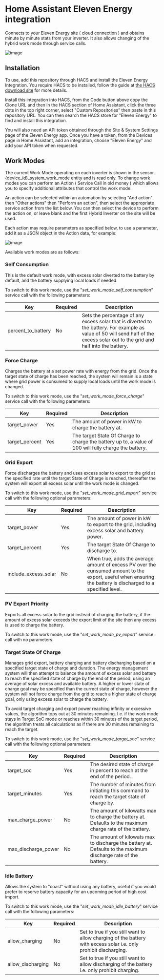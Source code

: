 # Home Assistant Eleven Energy integration

Connects to your Eleven Energy site ( cloud connection ) and obtains minute by minute stats from your inverter. It also allows changing of the hybrid work mode through service calls.

![image](https://github.com/user-attachments/assets/03d5442b-45a8-466d-b946-a090bafffff7)


## Installation

To use, add this repository through HACS and install the Eleven Energy Integration. You require HACS to be installed, follow the guide at [the HACS download site](https://www.hacs.xyz/docs/use/download/download/) for more details.

Install this integration into HACS, from the Code button above copy the Clone URL and then in the HACS section of Home Assistant, click the three dots in the top right corner, select "Custom Repositories" then paste in this repository URL. You can then search the HACS store for "Eleven Energy" to find and install this integration.

You will also need an API token obtained through the Site & System Settings page of the Eleven Energy app. Once you have a token, from the Devices page in Home Assistant, add an integration, choose "Eleven Energy" and add your API token when requested.

## Work Modes

The current Work Mode operating on each inverter is shown in the sensor.{device_id}_system_work_mode entity and is read only. To change work modes you can perform an Action ( Service Call in old money ) which allows you to specify additional attributes that control the work mode.

An action can be selected within an automation by selecting "Add action" then "Other actions" then "Perform an action", then select the appropriate service action from the list below. You can then select the device to perform the action on, or leave blank and the first Hybrid Inverter on the site will be used.

Each action may require parameters as specified below, to use a parameter, add it as a JSON object in the Action data, for example:

![image](https://github.com/user-attachments/assets/7509b544-0a29-4979-93be-702f736bdc90)


Available work modes are as follows:

### Self Consumption

This is the default work mode, with excess solar diverted to the battery by default, and the battery supplying local loads if needed.

To switch to this work mode, use the "_set_work_mode_self_consumption_" service call with the following parameters:

Key | Required | Description
--- | --- | -----------
percent_to_battery | No | Sets the percentage of any excess solar that is diverted to the battery. For example as value of 50 will send half of the excess solar out to the grid and half into the battery.

### Force Charge

Charges the battery at a set power rate with energy from the grid. Once the target state of charge has been reached, the system will remain is a state where grid power is consumed to supply local loads until the work mode is changed.

To switch to this work mode, use the "_set_work_mode_force_charge_" service call with the following parameters:

Key | Required | Description
--- | --- | -----------
target_power | Yes | The amount of power in kW to charge the battery at.
target_percent | Yes | The target State Of Charge to charge the battery up to, a value of 100 will fully charge the battery.

### Grid Export

Force discharges the battery and uses excess solar to export to the grid at the specified rate until the target State of Charge is reached, thereafter the system will export all excess solar until the work mode is changed.

To switch to this work mode, use the "_set_work_mode_grid_export_" service call with the following optional parameters:

Key | Required | Description
--- | --- | -----------
target_power | Yes | The amount of power in kW to export to the grid, including excess solar and battery power.
target_percent | Yes | The target State Of Charge to discharge to.
include_excess_solar | No | When true, adds the average amount of excess PV over the cunsumed amount to the export, useful when ensuring the battery is discharged to a specified level.

### PV Export Priority

Exports all excess solar to the grid instead of charging the battery, if the amount of excess solar exceeds the export limit of the site then any excess is used to charge the battery.

To switch to this work mode, use the "_set_work_mode_pv_export_" service call with no parameters.

### Target State Of Charge

Manages grid export, battery charging and battery discharging based on a specified target state of charge and duration. The energy management system will then attempt to balance the amount of excess solar and battery to reach the specified state of charge by the end of the period, using an average of solar excess and available battery. A higher or lower state of charge goal may be specified than the currect state of charge, however the system will not force charge from the grid to reach a higher state of charge goal, only using excess solar to charge the battery.

To avoid target charging and export power reaching infinity or excessive values, the algorithm tops out at 30 minutes remaining. I.e. if the work mode stays in Target SoC mode or reaches within 30 minutes of the target period, the algorithm treats all calculations as if there are 30 minutes remaining to reach the target.

To switch to this work mode, use the "_set_work_mode_target_soc_" service call with the following optional parameters:

Key | Required | Description
--- | --- | -----------
target_soc | Yes | The desired state of charge in percent to reach at the end of the period.
target_minutes | Yes | The number of minutes from initiating this command to reach the target state of charge by.
max_charge_power | No | The amount of kilowatts max to charge the battery at. Defaults to the maximum charge rate of the battery.
max_discharge_power | No | The amount of kilowats max to discharge the battery at. Defaults to the maximum discharge rate of the battery.

### Idle Battery

Allows the system to "coast" without using any battery, useful if you would prefer to reserve battery capacity for an upcoming period of high cost import.

To switch to this work mode, use the "_set_work_mode_idle_battery_" service call with the following parameters:

Key | Required | Description
--- | --- | -----------
allow_charging | No | Set to true if you still want to allow charging of the battery with excess solar i.e. only prohibit discharging.
allow_discharging | No | Set to true if you still want to allow discharging of the battery i.e. only prohibit charging.
